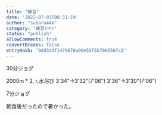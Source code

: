 ```yaml
---
title: "練習"
date: '2022-07-03T08:31:19'
author: "subaru44k"
category: "練習(中)"
status: "publish"
allowComments: true
convertBreaks: false
entryHash: "9dd3d4f1479670a90e55f5b700556fc3"
---
```

30分ジョグ

2000m * 2, r.水浴び
3'34"→3'32"(7'06")
3'36"→3'30"(7'06")

7分ジョグ

朝食後だったので暑かった。

